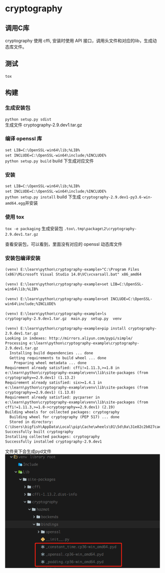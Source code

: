 # cryptography

## 调用C库

cryptography 使用 cffi, 安装时使用 API 接口，调用头文件和对应的lib，生成动态库文件。

## 测试

`tox`

## 构建
 
### 生成安装包

`python setup.py sdist`  
生成文件 cryptography-2.9.dev1.tar.gz

### 编译 openssl 库

`set LIB=C:\OpenSSL-win64\lib;%LIB%`  
`set INCLUDE=C:\OpenSSL-win64\include;%INCLUDE%`  
`python setup.py build`
build 下生成对应文件

### 安装

`set LIB=C:\OpenSSL-win64\lib;%LIB%`  
`set INCLUDE=C:\OpenSSL-win64\include;%INCLUDE%`  
`python setup.py install`
build 下生成 `cryptography-2.9.dev1-py3.6-win-amd64.egg`并安装


### 使用 tox

`tox -e packaging` 生成安装包 `.tox\.tmp\package\2\cryptography-2.9.dev1.tar.gz`

查看安装包，可以看到，里面没有对应的 openssl 动态库文件

### 安装包编译安装
```
(venv) E:\learn\python\cryptography-example>"C:\Program Files (x86)\Microsoft Visual Studio 14.0\VC\vcvarsall.bat" x86_amd64

(venv) E:\learn\python\cryptography-example>set LIB=C:\OpenSSL-win64\lib;%LIB%

(venv) E:\learn\python\cryptography-example>set INCLUDE=C:\OpenSSL-win64\include;%INCLUDE%

(venv) E:\learn\python\cryptography-example>ls
cryptography-2.9.dev1.tar.gz  main.py  setup.py  venv

(venv) E:\learn\python\cryptography-example>pip install cryptography-2.9.dev1.tar.gz
Looking in indexes: http://mirrors.aliyun.com/pypi/simple/
Processing e:\learn\python\cryptography-example\cryptography-2.9.dev1.tar.gz
  Installing build dependencies ... done
  Getting requirements to build wheel ... done
    Preparing wheel metadata ... done
Requirement already satisfied: cffi!=1.11.3,>=1.8 in e:\learn\python\cryptography-example\venv\lib\site-packages (from cryptography==2.9.dev1) (1.13.2)
Requirement already satisfied: six>=1.4.1 in e:\learn\python\cryptography-example\venv\lib\site-packages (from cryptography==2.9.dev1) (1.13.0)
Requirement already satisfied: pycparser in e:\learn\python\cryptography-example\venv\lib\site-packages (from cffi!=1.11.3,>=1.8->cryptography==2.9.dev1) (2.19)
Building wheels for collected packages: cryptography
  Building wheel for cryptography (PEP 517) ... done
  Stored in directory: C:\Users\bigfish\AppData\Local\pip\Cache\wheels\01\5d\0a\31e82c2b027cae3951e336d482a085c84d3c063bb4fe0f7bdb
Successfully built cryptography
Installing collected packages: cryptography
Successfully installed cryptography-2.9.dev1
```

文件夹下会生成pyd文件
![install](install-1.png)